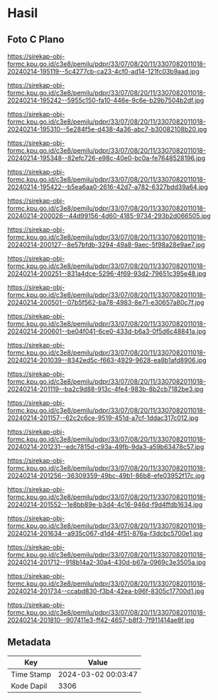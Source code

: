 # Hasil

## Foto C Plano

https://sirekap-obj-formc.kpu.go.id/c3e8/pemilu/pdpr/33/07/08/20/11/3307082011018-20240214-195119--5c4277cb-ca23-4cf0-ad14-121fc03b9aad.jpg

https://sirekap-obj-formc.kpu.go.id/c3e8/pemilu/pdpr/33/07/08/20/11/3307082011018-20240214-195242--5955c150-fa10-446e-9c6e-b29b7504b2df.jpg

https://sirekap-obj-formc.kpu.go.id/c3e8/pemilu/pdpr/33/07/08/20/11/3307082011018-20240214-195310--5e284f5e-d438-4a36-abc7-b30082108b20.jpg

https://sirekap-obj-formc.kpu.go.id/c3e8/pemilu/pdpr/33/07/08/20/11/3307082011018-20240214-195348--82efc726-e98c-40e0-bc0a-fe7648528196.jpg

https://sirekap-obj-formc.kpu.go.id/c3e8/pemilu/pdpr/33/07/08/20/11/3307082011018-20240214-195422--b5ea6aa0-2616-42d7-a782-6327bdd39a64.jpg

https://sirekap-obj-formc.kpu.go.id/c3e8/pemilu/pdpr/33/07/08/20/11/3307082011018-20240214-200026--44d99156-4d60-4185-9734-293b2d066505.jpg

https://sirekap-obj-formc.kpu.go.id/c3e8/pemilu/pdpr/33/07/08/20/11/3307082011018-20240214-200127--8e57bfdb-3294-49a8-9aec-5f98a28e9ae7.jpg

https://sirekap-obj-formc.kpu.go.id/c3e8/pemilu/pdpr/33/07/08/20/11/3307082011018-20240214-200251--831a4dce-5296-4f69-93d2-79651c395e48.jpg

https://sirekap-obj-formc.kpu.go.id/c3e8/pemilu/pdpr/33/07/08/20/11/3307082011018-20240214-200501--07b5f562-ba78-4983-8e71-e30657a80c7f.jpg

https://sirekap-obj-formc.kpu.go.id/c3e8/pemilu/pdpr/33/07/08/20/11/3307082011018-20240214-200601--be04f041-6ce0-433d-b6a3-0f5d6c48841a.jpg

https://sirekap-obj-formc.kpu.go.id/c3e8/pemilu/pdpr/33/07/08/20/11/3307082011018-20240214-201039--8342ed5c-f663-4929-9628-ea8b1afd8906.jpg

https://sirekap-obj-formc.kpu.go.id/c3e8/pemilu/pdpr/33/07/08/20/11/3307082011018-20240214-201119--ba2c9d88-913c-4fe4-983b-8b2cb7182be3.jpg

https://sirekap-obj-formc.kpu.go.id/c3e8/pemilu/pdpr/33/07/08/20/11/3307082011018-20240214-201157--62c2c6ce-9519-451d-a7cf-1ddac317c012.jpg

https://sirekap-obj-formc.kpu.go.id/c3e8/pemilu/pdpr/33/07/08/20/11/3307082011018-20240214-201231--edc7815d-c93a-49fb-9da3-a59b63478c57.jpg

https://sirekap-obj-formc.kpu.go.id/c3e8/pemilu/pdpr/33/07/08/20/11/3307082011018-20240214-201256--36309359-49bc-49b1-86b8-efe03952f17c.jpg

https://sirekap-obj-formc.kpu.go.id/c3e8/pemilu/pdpr/33/07/08/20/11/3307082011018-20240214-201552--1e8bb89e-b3d4-4c16-946d-f9d4ffdb1634.jpg

https://sirekap-obj-formc.kpu.go.id/c3e8/pemilu/pdpr/33/07/08/20/11/3307082011018-20240214-201634--a935c067-d1d4-4f51-876a-f3dcbc5700e1.jpg

https://sirekap-obj-formc.kpu.go.id/c3e8/pemilu/pdpr/33/07/08/20/11/3307082011018-20240214-201712--918b14a2-30a4-430d-b67a-0969c3e3505a.jpg

https://sirekap-obj-formc.kpu.go.id/c3e8/pemilu/pdpr/33/07/08/20/11/3307082011018-20240214-201734--ccabd830-f3b4-42ea-b96f-8305c17700d1.jpg

https://sirekap-obj-formc.kpu.go.id/c3e8/pemilu/pdpr/33/07/08/20/11/3307082011018-20240214-201810--907411e3-ff42-4657-b8f3-7f911414ae8f.jpg


## Metadata

| Key        | Value               |
| ---------- | ------------------- |
| Time Stamp | 2024-03-02 00:03:47 |
| Kode Dapil | 3306                |




